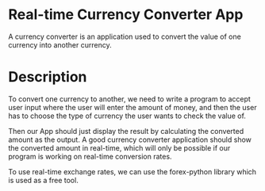 # Real-time Currency Converter App
A currency converter is an application used to convert the value of one currency into another currency.

# Description
To convert one currency to another, we need to write a program to accept user input where the user will enter the amount of money, and then the user has to choose the type of currency the user wants to check the value of.

Then our App should just display the result by calculating the converted amount as the output. A good currency converter application should show the converted amount in real-time, which will only be possible if our program is working on real-time conversion rates.

To use real-time exchange rates, we can use the forex-python library which is used as a free tool.
